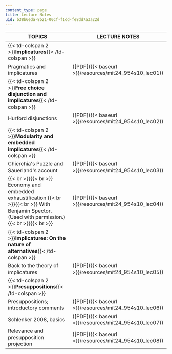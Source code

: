 ```yaml
---
content_type: page
title: Lecture Notes
uid: b38b6eda-8b21-00cf-f1dd-fe8dd7a3a22d
---
```


| TOPICS | LECTURE NOTES |
| --- | --- |
| {{< td-colspan 2 >}}**Implicatures**{{< /td-colspan >}} ||
| Pragmatics and implicatures | ([PDF]({{< baseurl >}}/resources/mit24_954s10_lec01)) |
| {{< td-colspan 2 >}}**Free choice disjunction and implicatures**{{< /td-colspan >}} ||
| Hurford disjunctions | ([PDF]({{< baseurl >}}/resources/mit24_954s10_lec02)) |
| {{< td-colspan 2 >}}**Modularity and embedded implicatures**{{< /td-colspan >}} ||
| Chierchia's Puzzle and Sauerland's account | ([PDF]({{< baseurl >}}/resources/mit24_954s10_lec03)) |
|  {{< br >}}{{< br >}} Economy and embedded exhaustification {{< br >}}{{< br >}} With Benjamin Spector. (Used with permission.) {{< br >}}{{< br >}}  | ([PDF]({{< baseurl >}}/resources/mit24_954s10_lec04)) |
| {{< td-colspan 2 >}}**Implicatures: On the nature of alternatives**{{< /td-colspan >}} ||
| Back to the theory of implicatures | ([PDF]({{< baseurl >}}/resources/mit24_954s10_lec05)) |
| {{< td-colspan 2 >}}**Presuppositions**{{< /td-colspan >}} ||
| Presuppositions; introductory comments | ([PDF]({{< baseurl >}}/resources/mit24_954s10_lec06)) |
| Schlenker 2008, basics | ([PDF]({{< baseurl >}}/resources/mit24_954s10_lec07)) |
| Relevance and presupposition projection | ([PDF]({{< baseurl >}}/resources/mit24_954s10_lec08))